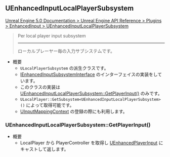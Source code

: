 ## UEnhancedInputLocalPlayerSubsystem

[Unreal Engine 5.0 Documentation > Unreal Engine API Reference > Plugins > EnhancedInput > UEnhancedInputLocalPlayerSubsystem](https://docs.unrealengine.com/5.0/en-US/API/Plugins/EnhancedInput/UEnhancedInputLocalPlayerSubsyst-/)

> Per local player input subsystem  
> 
> ----
> ローカルプレーヤー毎の入力サブシステムです。

* 概要
	* `ULocalPlayerSubsystem` の派生クラスです。
	* [IEnhancedInputSubsystemInterface] のインターフェイスの実装をしています。
	* このクラスの実装は [UEnhancedInputLocalPlayerSubsystem::GetPlayerInput()] のみです。
	* `ULocalPlayer::GetSubsystem<UEnhancedInputLocalPlayerSubsystem>()` によって取得可能です。
	* [UInputMappingContext] の登録の際にも利用します。

### UEnhancedInputLocalPlayerSubsystem::GetPlayerInput()

* 概要
	* LocalPlayer から PlayerController を取得し [UEnhancedPlayerInput] にキャストして返します。



<!--- ページ内のリンク --->

<!--- 自前の画像へのリンク --->

<!--- generated --->
[IEnhancedInputSubsystemInterface]: ../../UE/Input/IEnhancedInputSubsystemInterface.md#ienhancedinputsubsysteminterface
[UEnhancedInputLocalPlayerSubsystem::GetPlayerInput()]: ../../UE/Input/UEnhancedInputLocalPlayerSubsystem.md#uenhancedinputlocalplayersubsystemgetplayerinput
[UEnhancedPlayerInput]: ../../UE/Input/UEnhancedPlayerInput.md#uenhancedplayerinput
[UInputMappingContext]: ../../UE/Input/UInputMappingContext.md#uinputmappingcontext
